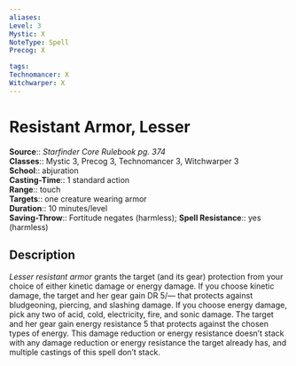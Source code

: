 ```yaml
---
aliases: 
Level: 3
Mystic: X
NoteType: Spell
Precog: X

tags: 
Technomancer: X
Witchwarper: X
---
```


# Resistant Armor, Lesser

**Source**:: _Starfinder Core Rulebook pg. 374_  
**Classes**:: Mystic 3, Precog 3, Technomancer 3, Witchwarper 3  
**School**:: abjuration  
**Casting-Time**:: 1 standard action  
**Range**:: touch  
**Targets**:: one creature wearing armor  
**Duration**:: 10 minutes/level  
**Saving-Throw**:: Fortitude negates (harmless);
**Spell Resistance**:: yes (harmless)

## Description

_Lesser resistant armor_ grants the target (and its gear) protection from your choice of either kinetic damage or energy damage. If you choose kinetic damage, the target and her gear gain DR 5/— that protects against bludgeoning, piercing, and slashing damage. If you choose energy damage, pick any two of acid, cold, electricity, fire, and sonic damage. The target and her gear gain energy resistance 5 that protects against the chosen types of energy. This damage reduction or energy resistance doesn’t stack with any damage reduction or energy resistance the target already has, and multiple castings of this spell don’t stack.
